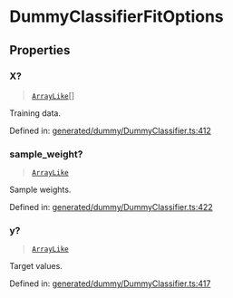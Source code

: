 # DummyClassifierFitOptions

## Properties

### X?

> [`ArrayLike`](../types/ArrayLike.md)[]

Training data.

Defined in:  [generated/dummy/DummyClassifier.ts:412](https://github.com/transitive-bullshit/scikit-learn-ts/blob/92ab806/packages/sklearn/src/generated/dummy/DummyClassifier.ts#L412)

### sample\_weight?

> [`ArrayLike`](../types/ArrayLike.md)

Sample weights.

Defined in:  [generated/dummy/DummyClassifier.ts:422](https://github.com/transitive-bullshit/scikit-learn-ts/blob/92ab806/packages/sklearn/src/generated/dummy/DummyClassifier.ts#L422)

### y?

> [`ArrayLike`](../types/ArrayLike.md)

Target values.

Defined in:  [generated/dummy/DummyClassifier.ts:417](https://github.com/transitive-bullshit/scikit-learn-ts/blob/92ab806/packages/sklearn/src/generated/dummy/DummyClassifier.ts#L417)
